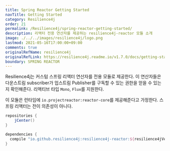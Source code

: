 ```yaml
---
title: Spring Reactor Getting Started
navTitle: Getting Started
category: Resilience4j
order: 21
permalink: /Resilience4j/spring-reactor-getting-started/
description: 리액터 전용 연산자를 제공하는 resilience4j-reactor 모듈 소개
image: ./../../images/resilience4j/logo.png
lastmod: 2021-05-16T17:00:00+09:00
comments: true
originalRefName: resilience4j
originalRefLink: https://resilience4j.readme.io/v1.7.0/docs/getting-started-1
boundary: SPRING REACTOR
---
```


Resilience4j는 커스텀 스프링 리액터 연산자를 전용 모듈로 제공한다. 이 연산자들은 다운스트림 subscriber가 업스트림 Publisher를 구독할 수 있는 권한을 얻을 수 있는지 확인해준다. 리액티브 타입 `Mono`, `Flux`를 지원한다.

이 모듈은 런타임에 `io.projectreactor:reactor-core`를 제공해준다고 가정한다. 스프링 리액터는 전이 의존성이 아니다.

```gradle
repositories {
    jCenter()
}

dependencies {
  compile "io.github.resilience4j:resilience4j-reactor:${resilience4jVersion}"
}
```